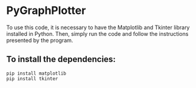 # PyGraphPlotter

 To use this code, it is necessary to have the Matplotlib and Tkinter library installed in Python. Then, simply run the code and follow the instructions presented by the program.
 
 ## To install the dependencies:
```
pip install matplotlib
pip install tkinter
```

